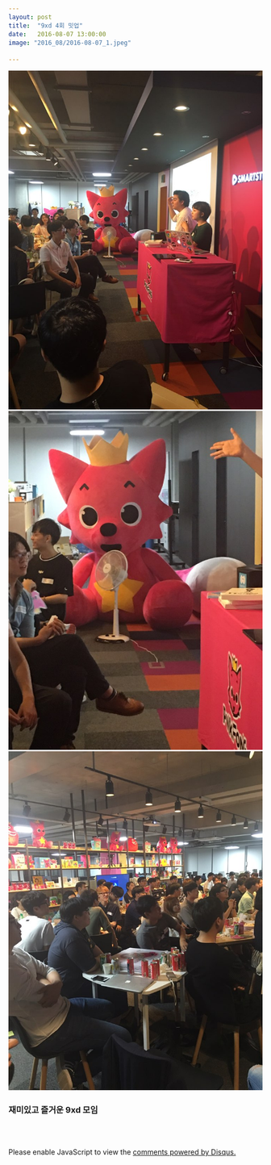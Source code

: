 ```yaml
---
layout: post
title:  "9xd 4회 밋업"
date:   2016-08-07 13:00:00
image: "2016_08/2016-08-07_1.jpeg"

---
```


![image](../../assets/img/2016_08/2016-08-07_1.jpeg)
![image](../../assets/img/2016_08/2016-08-07_2.jpeg)
![image](../../assets/img/2016_08/2016-08-07_3.jpeg)

### 재미있고 즐거운 9xd 모임

<br><br>
<div id="disqus_thread"></div>
<script>
    /**
     *  RECOMMENDED CONFIGURATION VARIABLES: EDIT AND UNCOMMENT THE SECTION BELOW TO INSERT DYNAMIC VALUES FROM YOUR PLATFORM OR CMS.
     *  LEARN WHY DEFINING THESE VARIABLES IS IMPORTANT: https://disqus.com/admin/universalcode/#configuration-variables
     */
    /*
    var disqus_config = function () {
        this.page.url = PAGE_URL;  // Replace PAGE_URL with your page's canonical URL variable
        this.page.identifier = PAGE_IDENTIFIER; // Replace PAGE_IDENTIFIER with your page's unique identifier variable
    };
    */
    (function() {  // DON'T EDIT BELOW THIS LINE
        var d = document, s = d.createElement('script');

        s.src = '//pikachu987blog.disqus.com/embed.js';

        s.setAttribute('data-timestamp', +new Date());
        (d.head || d.body).appendChild(s);
    })();
</script>
<noscript>Please enable JavaScript to view the <a href="https://disqus.com/?ref_noscript" rel="nofollow">comments powered by Disqus.</a></noscript>

<script id="dsq-count-scr" src="//pikachu987blog.disqus.com/count.js" async></script>
